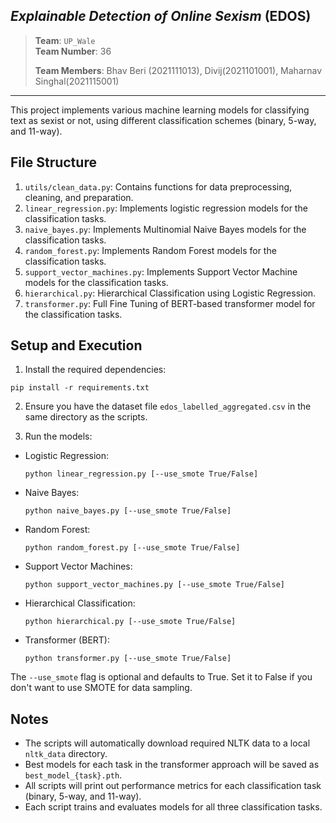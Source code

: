 ## _Explainable Detection of Online Sexism_ (EDOS)

> **Team**: `UP_Wale` \
> **Team Number**: 36
> 
> **Team Members**: Bhav Beri (2021111013), Divij(2021101001), Maharnav Singhal(2021115001)

----

This project implements various machine learning models for classifying text as sexist or not, using different classification schemes (binary, 5-way, and 11-way).

## File Structure

1. `utils/clean_data.py`: Contains functions for data preprocessing, cleaning, and preparation.
2. `linear_regression.py`: Implements logistic regression models for the classification tasks.
4. `naive_bayes.py`: Implements Multinomial Naive Bayes models for the classification tasks.
5. `random_forest.py`: Implements Random Forest models for the classification tasks.
6. `support_vector_machines.py`: Implements Support Vector Machine models for the classification tasks.
4. `hierarchical.py`: Hierarchical Classification using Logistic Regression.
3. `transformer.py`: Full Fine Tuning of BERT-based transformer model for the classification tasks.

## Setup and Execution

1. Install the required dependencies:

```pip install -r requirements.txt```

2. Ensure you have the dataset file `edos_labelled_aggregated.csv` in the same directory as the scripts.

3. Run the models:

  - Logistic Regression:
    ```
    python linear_regression.py [--use_smote True/False]
    ```
  - Naive Bayes:
    ```
    python naive_bayes.py [--use_smote True/False]
    ```
  - Random Forest:
    ```
    python random_forest.py [--use_smote True/False]
    ```
  - Support Vector Machines:
    ```
    python support_vector_machines.py [--use_smote True/False]
    ```
  - Hierarchical Classification:
    ```
    python hierarchical.py [--use_smote True/False]
    ```
  - Transformer (BERT):
    ```
    python transformer.py [--use_smote True/False]
    ```

The `--use_smote` flag is optional and defaults to True. Set it to False if you don't want to use SMOTE for data sampling.

## Notes

- The scripts will automatically download required NLTK data to a local `nltk_data` directory.
- Best models for each task in the transformer approach will be saved as `best_model_{task}.pth`.
- All scripts will print out performance metrics for each classification task (binary, 5-way, and 11-way).
- Each script trains and evaluates models for all three classification tasks.
